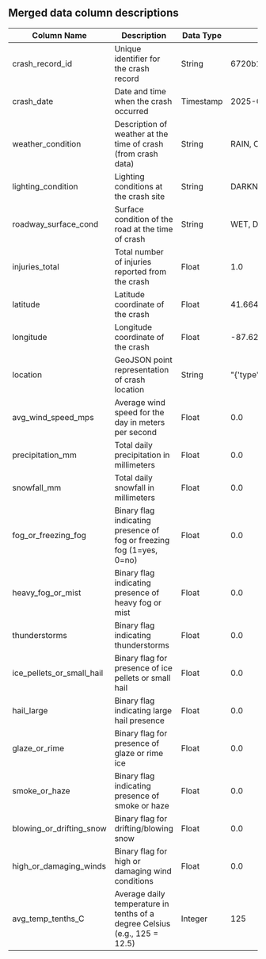 ## Merged data column descriptions

| Column Name                 | Description                                                                 | Data Type   | Example              |
|-----------------------------|-----------------------------------------------------------------------------|-------------|----------------------|
| crash_record_id             | Unique identifier for the crash record                                     | String      | 6720b1c8a78e5c3b55e749ed49827993737900a5fad5ded5335ec7fa1e6ce91ea9926f3a00f52c119b532c84f1f8252fe1722624f9ccf5a23e50cc6c3c689638        |
| crash_date                  | Date and time when the crash occurred                                      | Timestamp   | 2025-04-20 23:59:00  |
| weather_condition           | Description of weather at the time of crash (from crash data)              | String      | RAIN, CLEAR          |
| lighting_condition          | Lighting conditions at the crash site                                      | String      | DARKNESS, DAYLIGHT   |
| roadway_surface_cond        | Surface condition of the road at the time of crash                         | String      | WET, DRY             |
| injuries_total              | Total number of injuries reported from the crash                           | Float       | 1.0                  |
| latitude                    | Latitude coordinate of the crash                                           | Float       | 41.6642489615        |
| longitude                   | Longitude coordinate of the crash                                          | Float       | -87.6283560813       |
| location                    | GeoJSON point representation of crash location                             | String      | "{'type': 'Point', ...}" |
| avg_wind_speed_mps          | Average wind speed for the day in meters per second                        | Float       | 0.0                  |
| precipitation_mm            | Total daily precipitation in millimeters                                  | Float       | 0.0                  |
| snowfall_mm                 | Total daily snowfall in millimeters                                       | Float       | 0.0                  |
| fog_or_freezing_fog         | Binary flag indicating presence of fog or freezing fog (1=yes, 0=no)       | Float       | 0.0                  |
| heavy_fog_or_mist           | Binary flag indicating presence of heavy fog or mist                       | Float       | 0.0                  |
| thunderstorms               | Binary flag indicating thunderstorms                                       | Float       | 0.0                  |
| ice_pellets_or_small_hail   | Binary flag for presence of ice pellets or small hail                      | Float       | 0.0                  |
| hail_large                  | Binary flag indicating large hail presence                                | Float       | 0.0                  |
| glaze_or_rime               | Binary flag for presence of glaze or rime ice                              | Float       | 0.0                  |
| smoke_or_haze               | Binary flag indicating presence of smoke or haze                           | Float       | 0.0                  |
| blowing_or_drifting_snow    | Binary flag for drifting/blowing snow                                      | Float       | 0.0                  |
| high_or_damaging_winds      | Binary flag for high or damaging wind conditions                           | Float       | 0.0                  |
| avg_temp_tenths_C           | Average daily temperature in tenths of a degree Celsius (e.g., 125 = 12.5) | Integer     | 125                  |
